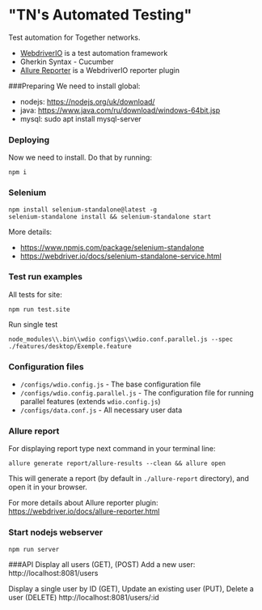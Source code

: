 # "TN's Automated Testing"

Test automation for Together networks.

* [WebdriverIO](https://webdriver.io) is a test automation framework
* Gherkin Syntax - Cucumber
* [Allure Reporter](https://docs.qameta.io/allure/) is a WebdriverIO reporter plugin

###Preparing
We need to install global:
* nodejs: https://nodejs.org/uk/download/
* java: https://www.java.com/ru/download/windows-64bit.jsp
* mysql: sudo apt install mysql-server


### Deploying 

Now we need to install. Do that by running:

```
npm i
```

### Selenium

```
npm install selenium-standalone@latest -g
selenium-standalone install && selenium-standalone start
```

More details:
* https://www.npmjs.com/package/selenium-standalone
* https://webdriver.io/docs/selenium-standalone-service.html

### Test run examples

All tests for site:

```
npm run test.site
``` 

Run single test
```
node_modules\\.bin\\wdio configs\\wdio.conf.parallel.js --spec ./features/desktop/Exemple.feature
```

### Configuration files

* `/configs/wdio.config.js` - The base configuration file
* `/configs/wdio.config.parallel.js` - The configuration file for running parallel features (extends `wdio.config.js`)
* `/configs/data.conf.js` - All necessary user data

### Allure report

For displaying report type next command in your terminal line:

```
allure generate report/allure-results --clean && allure open
```

This will generate a report (by default in `./allure-report` directory), and open it in your browser.

For more details about Allure reporter plugin: https://webdriver.io/docs/allure-reporter.html

### Start nodejs webserver

```
npm run server

```
###API
Display all users (GET), (POST) Add a new user: 
http://localhost:8081/users

Display a single user by ID (GET), Update an existing user (PUT), Delete a user (DELETE)
http://localhost:8081/users/:id


